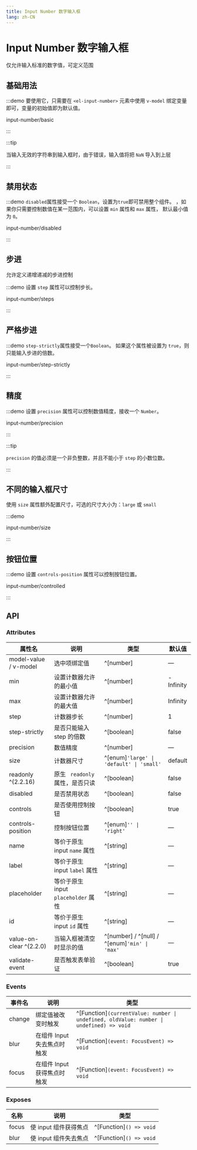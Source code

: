 ```yaml
---
title: Input Number 数字输入框
lang: zh-CN
---
```


# Input Number 数字输入框

仅允许输入标准的数字值，可定义范围

## 基础用法

:::demo 要使用它，只需要在 `<el-input-number>` 元素中使用 `v-model` 绑定变量即可，变量的初始值即为默认值。

input-number/basic

:::

:::tip

当输入无效的字符串到输入框时，由于错误，输入值将把 `NaN` 导入到上层

:::

## 禁用状态

:::demo `disabled`属性接受一个 `Boolean`，设置为`true`即可禁用整个组件。 ，如果你只需要控制数值在某一范围内，可以设置 `min` 属性和 `max` 属性， 默认最小值为 `0`。

input-number/disabled

:::

## 步进

允许定义递增递减的步进控制

:::demo 设置 `step` 属性可以控制步长。

input-number/steps

:::

## 严格步进

:::demo `step-strictly`属性接受一个`Boolean`。 如果这个属性被设置为 `true`，则只能输入步进的倍数。

input-number/step-strictly

:::

## 精度

:::demo 设置 `precision` 属性可以控制数值精度，接收一个 `Number`。

input-number/precision

:::

:::tip

`precision` 的值必须是一个非负整数，并且不能小于 `step` 的小数位数。

:::

## 不同的输入框尺寸

使用 `size` 属性额外配置尺寸，可选的尺寸大小为：`large` 或 `small`

:::demo

input-number/size

:::

## 按钮位置

:::demo 设置 `controls-position` 属性可以控制按钮位置。

input-number/controlled

:::

## API

### Attributes

| 属性名                     | 说明                           | 类型                                             | 默认值       |
| ----------------------- | ---------------------------- | ---------------------------------------------- | --------- |
| model-value / v-model   | 选中项绑定值                       | ^[number]                                      | —         |
| min                     | 设置计数器允许的最小值                  | ^[number]                                      | -Infinity |
| max                     | 设置计数器允许的最大值                  | ^[number]                                      | Infinity  |
| step                    | 计数器步长                        | ^[number]                                      | 1         |
| step-strictly           | 是否只能输入 step 的倍数              | ^[boolean]                                     | false     |
| precision               | 数值精度                         | ^[number]                                      | —         |
| size                    | 计数器尺寸                        | ^[enum]`'large' \| 'default' \| 'small'`     | default   |
| readonly ^(2.2.16)      | 原生 ` readonly` 属性，是否只读       | ^[boolean]                                     | false     |
| disabled                | 是否禁用状态                       | ^[boolean]                                     | false     |
| controls                | 是否使用控制按钮                     | ^[boolean]                                     | true      |
| controls-position       | 控制按钮位置                       | ^[enum]`'' \| 'right'`                        | —         |
| name                    | 等价于原生 input `name` 属性        | ^[string]                                      | —         |
| label                   | 等价于原生 input `label` 属性       | ^[string]                                      | —         |
| placeholder             | 等价于原生 input `placeholder` 属性 | ^[string]                                      | —         |
| id                      | 等价于原生 input `id` 属性          | ^[string]                                      | —         |
| value-on-clear ^(2.2.0) | 当输入框被清空时显示的值                 | ^[number] / ^[null] / ^[enum]`'min' \| 'max'` | —         |
| validate-event          | 是否触发表单验证                     | ^[boolean]                                     | true      |

### Events

| 事件名    | 说明                | 类型                                                                                           |
| ------ | ----------------- | -------------------------------------------------------------------------------------------- |
| change | 绑定值被改变时触发         | ^[Function]`(currentValue: number \| undefined, oldValue: number \| undefined) => void` |
| blur   | 在组件 Input 失去焦点时触发 | ^[Function]`(event: FocusEvent) => void`                                                  |
| focus  | 在组件 Input 获得焦点时触发 | ^[Function]`(event: FocusEvent) => void`                                                  |

### Exposes

| 名称    | 说明             | 类型                         |
| ----- | -------------- | -------------------------- |
| focus | 使 input 组件获得焦点 | ^[Function]`() => void` |
| blur  | 使 input 组件失去焦点 | ^[Function]`() => void` |
